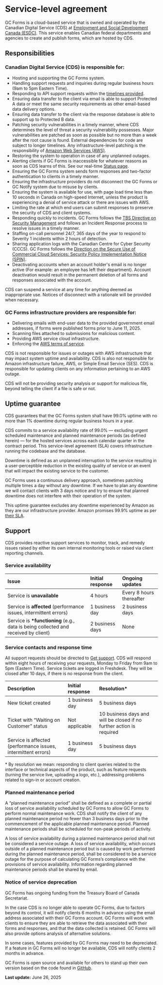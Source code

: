 # Service-level agreement

GC Forms is a cloud-based service that is owned and operated by the Canadian Digital Service (CDS) at [Employment and Social Development Canada (ESDC)](https://www.canada.ca/en/employment-social-development.html). This service enables Canadian federal departments and agencies to create and publish forms, which are hosted by CDS.

## Responsibilities

### Canadian Digital Service (CDS) is responsible for:

- Hosting and supporting the GC Forms system.
- Handling support requests and inquiries during regular business hours (9am to 5pm Eastern Time).
- Responding to API support requests within the [timelines provided](#service-contacts-and-response-time).
- Ensuring data transfer to the client via email is able to support Protected A data or meet the same security requirements as other email-based data delivery options.
- Ensuring data transfer to the client via the response database is able to support up to Protected B data.
- Patching security vulnerabilities in a timely manner, where CDS determines the level of threat a security vulnerability possesses. Major vulnerabilities are patched as soon as possible but no more than a week after the root cause is found. External dependencies for code are subject to longer timelines. Any infrastructure-level patching is the responsibility of [Amazon Web Services (AWS)](https://aws.amazon.com/service-terms/).
- Restoring the system to operation in case of any unplanned outages.
- Alerting clients if GC Forms is inaccessible for whatever reasons as soon as CDS learns of this. See our real-time [Status page](https://status-statut.cds-snc.ca/history/gc-forms-formulaires-gc).
- Ensuring the GC Forms system sends form responses and two-factor authentication to clients in a timely manner.
- Ensuring the infrastructure providers do not disconnect the GC Forms or GC Notify system due to misuse by clients.
- Ensuring the system is available for use, with page load time less than 10 seconds in Canada on high-speed Internet, unless the product is experiencing a denial of service attack or there are issues with AWS.
- Limiting the rate at which end users can submit responses to preserve the security of CDS and client systems.
- Responding quickly to incidents. GC Forms follows the [TBS Directive on Security Management](https://www.tbs-sct.canada.ca/pol/doc-eng.aspx?id=32611) and follows an Incident Response process to resolve issues in a timely manner.
- Staffing on-call personnel 24/7, 365 days of the year to respond to Severity 1 incidents within 2 hours of detection.
- Sharing application logs with the Canadian Centre for Cyber Security (CCCS). GC Forms follows the [Direction on the Secure Use of Commercial Cloud Services: Security Policy Implementation Notice (SPIN)](https://www.canada.ca/en/government/system/digital-government/digital-government-innovations/cloud-services/direction-secure-use-commercial-cloud-services-spin.html).
- Deactivating accounts when an account holder's email is no longer active (For example: an employee has left their department). Account deactivation would result in the permanent deletion of all forms and responses associated with the account.

CDS can suspend a service at any time for anything deemed as inappropriate use. Notices of disconnect with a rationale will be provided when necessary.

### GC Forms infrastructure providers are responsible for:

- Delivering emails with end-user data to the provided government email addresses, if forms were published forms prior to June 11, 2025.
- Scanning files attached to submissions for malicious content.
- Providing AWS service cloud infrastructure.
- Enforcing the [AWS terms of service](https://aws.amazon.com/service-terms/).

CDS is not responsible for issues or outages with AWS infrastructure that may impact system uptime and availability. CDS is also not responsible for Amazon infrastructure failure, AWS, or Simple Email Service (SES). CDS is responsible for updating clients on any information pertaining to an AWS outage.

CDS  will not be providing security analysis or support for malicious file, beyond telling the client if a file is safe or not.

## Uptime guarantee

CDS guarantees that the GC Forms system shall have 99.0% uptime with no more than 1% downtime during regular business hours in a year.

CDS commits to a service availability rate of 99.0% — excluding urgent scheduled maintenance and planned maintenance periods (as defined herein) — for the hosted services across each calendar quarter in the contract period. This service-level agreement (SLA) covers infrastructure running the codebase and the database.

Downtime is defined as an unplanned interruption to the service resulting in a user-perceptible reduction in the existing quality of service or an event that will impact the existing service to the customer.

GC Forms uses a continuous delivery approach, sometimes patching multiple times a day without any downtime. If we have to plan any downtime we will contact clients with 3 days notice and try to ensure that planned downtime does not interfere with their operation of the system.

This uptime guarantee excludes any downtime experienced by Amazon as they are our infrastructure provider. Amazon promises 99.9% uptime as per [their SLA](https://aws.amazon.com/messaging/sla/).

## Support

CDS provides reactive support services to monitor, track, and remedy issues raised by either its own internal monitoring tools or raised via client reporting channels.

### Service availability

| Issue                                                                               | Initial response                       | Ongoing updates            |
| :---------------------------------------------------------------------------------- | :------------------------------------- | :------------------------- |
| Service is **unavailable**                                                          | 4 hours | Every 8 hours thereafter |
| Service is **affected** (performance issues, intermittent errors)                   | 1 business day                         | 2 business days       |
| Service is **\*functioning** (e.g., data is being collected and received by client) | 2 business days                        | None            |

### Service contacts and response time

All support requests should be directed to [Get support](/en/support). CDS will respond within eight hours of receiving your requests, Monday to Friday from 9am to 5pm (Eastern Time). Service tickets are logged in Freshdesk. They will be closed after 10 days, if there is no response from the client.

| Description                                                   | Initial response | Resolution\*                                                         |
| :------------------------------------------------------------ | :--------------- | :------------------------------------------------------------------- |
| New ticket created                                            | 1 business day   | 5 business days                                                      |
| Ticket with “Waiting on Customer” status                      | Not applicable   | 10 business days and will be closed if no further action is required |
| Service is affected (performance issues, intermittent errors) | 1 business day   | 5 business days                                                      |

\* By resolution we mean: responding to client queries related to the interface or technical aspects of the product, such as feature requests (turning the service live, uploading a logo, etc.), addressing problems related to sign-in or account creation.

### Planned maintenance period

A “planned maintenance period” shall be defined as a complete or partial loss of service availability scheduled by GC Forms to allow GC Forms to perform normal maintenance work. CDS shall notify the client of any planned maintenance period no fewer than 3 business days prior to the commencement of the applicable planned maintenance period. Planned maintenance periods shall be scheduled for non-peak periods of activity.

A loss of service availability during a planned maintenance period shall not be considered a service outage. A loss of service availability, which occurs outside of a planned maintenance period but is caused by work performed during the planned maintenance period, shall be considered to be a service outage for the purpose of calculating GC Forms’s compliance with the provisions of service availability. Information regarding planned maintenance periods shall be shared by email.

### Notice of service deprecation

GC Forms has ongoing funding from the Treasury Board of Canada Secretariat.

In the case CDS is no longer able to operate GC Forms, due to factors beyond its control, it will notify clients 6 months in advance using the email address associated with their GC Forms account. GC Forms will work with clients to ensure they are able to retrieve the data associated with their forms and responses, and that the data collected is retained. GC Forms will also provide  options analysis of alternative solutions. 

In some cases, features provided by GC Forms may need to be depreciated. If a feature in GC Forms will no longer be available, CDS will notify clients 2 months in advance.

GC Forms is open source and available for others to stand up their own version based on the code found in [GitHub](https://github.com/cds-snc/platform-forms-client).

**Last update:** June 26, 2025

